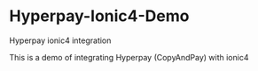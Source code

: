 # Hyperpay-Ionic4-Demo
Hyperpay ionic4 integration

This is a demo of integrating Hyperpay (CopyAndPay) with ionic4
